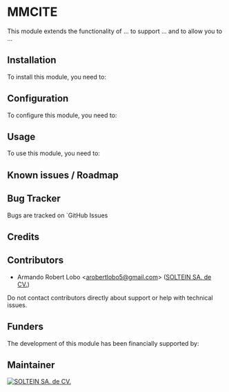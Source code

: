 # MMCITE

This module extends the functionality of ... to support ...
and to allow you to ...

## Installation

To install this module, you need to:

## Configuration

To configure this module, you need to:

## Usage

To use this module, you need to:

## Known issues / Roadmap

## Bug Tracker

Bugs are tracked on `GitHub Issues

## Credits

[SOLTEIN SA. de CV.]: https://soltein.net/web/image/res.company/1/logo?unique=84eb0ed "SOLTEIN SA. de CV."

## Contributors

* Armando Robert Lobo <<arobertlobo5@gmail.com>> ([SOLTEIN SA. de CV.](http://www.soltein.net))

Do not contact contributors directly about support or help with technical issues.

## Funders

The development of this module has been financially supported by:

## Maintainer

[![SOLTEIN SA. de CV.](https://www.soltein.net/web/image/res.company/1/logo?unique=84eb0ed&width=100)](http://www.soltein.net)
